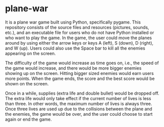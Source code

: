 # plane-war

It is a plane war game built using Python, specifically pygame. This repository consists of the source files and resources (pictures, sounds, etc.), and an executable file for users who do not have Python installed or who want to play the game. In the game, the user could move the planes around by using either the arrow keys or keys A (left), S (down), D (right), and W (up). Users could also use the Space bar to kill all the enemies appearing on the screen. 

The difficulty of the game would increase as time goes on, i.e., the speed of the game would increase, and there would be more bigger enemies showing up on the screen. Hitting bigger sized enemies would earn users more points. When the game ends, the score and the best score would be shown on the screen.

Once in a while, supplies (extra life and double bullet) would be dropped off. The extra life would only take effect if the current number of lives is less than three. In other words, the maximum number of lives is always three. Once three lives are used up due to the collisions between the plane and the enemies, the game would be over, and the user could choose to start again or end the game. 

